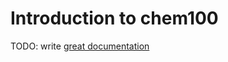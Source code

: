 # Introduction to chem100

TODO: write [great documentation](http://jacobian.org/writing/great-documentation/what-to-write/)
